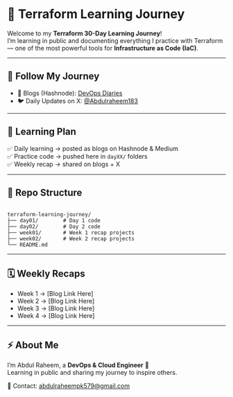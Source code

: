 
# 🚀 Terraform Learning Journey

Welcome to my **Terraform 30-Day Learning Journey**!  
I’m learning in public and documenting everything I practice with Terraform — one of the most powerful tools for **Infrastructure as Code (IaC)**.  

---

## 🔗 Follow My Journey
- 📝 Blogs (Hashnode): [DevOps Diaries](https://abdulraheem.hashnode.dev)    
- 🐦 Daily Updates on X: [@Abdulraheem183](https://x.com/Abdulraheem183)  

---

## 📅 Learning Plan
✅ Daily learning → posted as blogs on Hashnode & Medium  
✅ Practice code → pushed here in `dayXX/` folders  
✅ Weekly recap → shared on blogs + X  

---

## 📂 Repo Structure
```

terraform-learning-journey/
├── day01/        # Day 1 code
├── day02/        # Day 2 code
├── week01/       # Week 1 recap projects
├── week02/       # Week 2 recap projects
└── README.md

```

---

## 🗓 Weekly Recaps
- Week 1 → [Blog Link Here]  
- Week 2 → [Blog Link Here]  
- Week 3 → [Blog Link Here]  
- Week 4 → [Blog Link Here]  

---

## ⚡ About Me
I’m Abdul Raheem, a **DevOps & Cloud Engineer** 🚀  
Learning in public and sharing my journey to inspire others.  

📩 Contact: abdulraheempk579@gmail.com  


